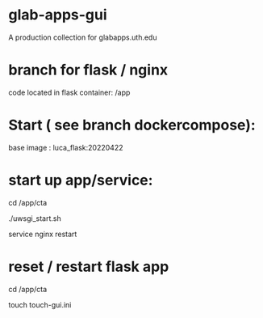 # glab-apps-gui
A production collection for glabapps.uth.edu

# branch for flask / nginx 
code located in flask container:
/app

# Start ( see  branch dockercompose):
base image : luca_flask:20220422

# start up app/service:

cd /app/cta

./uwsgi_start.sh

service nginx restart

# reset / restart flask app

cd /app/cta

touch touch-gui.ini
